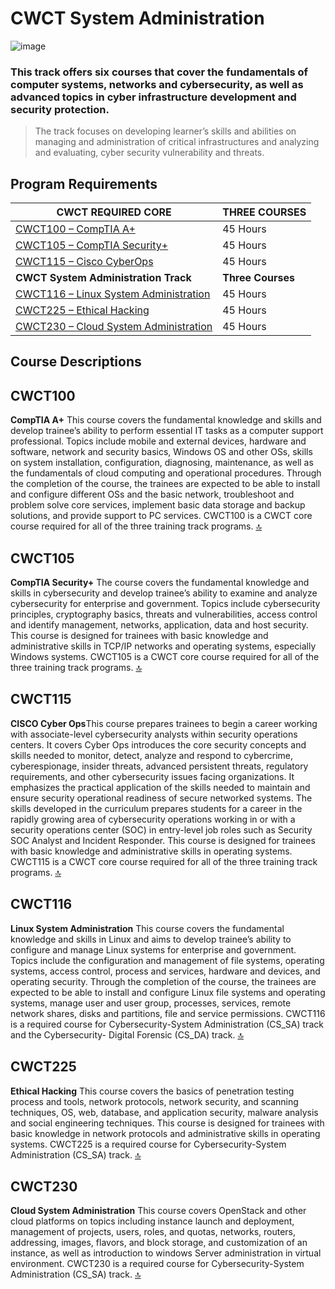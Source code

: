 # CWCT System Administration

![image](https://user-images.githubusercontent.com/63247801/134220248-3ebfa24f-a2dd-4dc7-ab2e-d30bc2c95070.png)

### This track offers six courses that cover the fundamentals of computer systems, networks and cybersecurity, as well as advanced topics in cyber infrastructure development and security protection.

> The track focuses on developing learner’s skills and abilities on managing and administration of critical infrastructures and analyzing and evaluating, cyber security vulnerability and threats.

## Program Requirements

| CWCT REQUIRED CORE                                | THREE COURSES     |
|---------------------------------------------------|-------------------|
| [CWCT100 – CompTIA A+](#CWCT100)                  | 45 Hours          |
| [CWCT105 – CompTIA Security+](#CWCT105)           | 45 Hours          |
| [CWCT115 – Cisco CyberOps](#CWCT115)              | 45 Hours          |
| **CWCT System Administration Track**              | **Three Courses** |
| [CWCT116 – Linux System Administration](#CWCT116) | 45 Hours          |
| [CWCT225 – Ethical Hacking](#CWCT225)             | 45 Hours          |
| [CWCT230 – Cloud System Administration](#CWCT230) | 45 Hours          |

## Course Descriptions

## CWCT100 
**CompTIA A+** This course covers the fundamental knowledge and skills and develop trainee’s ability to perform essential IT tasks as a computer support professional. Topics include mobile and external devices, hardware and software, network and security basics, Windows OS and other OSs, skills on system installation, configuration, diagnosing, maintenance, as well as the fundamentals of cloud computing and operational procedures. Through the completion of the course, the trainees are expected to be able to install and configure different OSs and the basic network, troubleshoot and problem solve core services, implement basic data storage and backup solutions, and provide support to PC services. CWCT100 is a CWCT core course required for all of the three training track programs.
[:top:](#)

## CWCT105 
**CompTIA Security+** The course covers the fundamental knowledge and skills in cybersecurity and develop trainee’s ability to examine and analyze cybersecurity for enterprise and government. Topics include cybersecurity principles, cryptography basics, threats and vulnerabilities, access control and identify management, networks, application, data and host security. This course is designed for trainees with basic knowledge and administrative skills in TCP/IP networks and operating systems, especially Windows systems. CWCT105 is a CWCT core course required for all of the three training track programs.
[:top:](#)

## CWCT115 
**CISCO Cyber Ops**This course prepares trainees to begin a career working with associate-level cybersecurity analysts within security operations centers. It covers Cyber Ops introduces the core security concepts and skills needed to monitor, detect, analyze and respond to cybercrime, cyberespionage, insider threats, advanced persistent threats, regulatory requirements, and other cybersecurity issues facing organizations. It emphasizes the practical application of the skills needed to maintain and ensure security operational readiness of secure networked systems. The skills developed in the curriculum prepares students for a career in the rapidly growing area of cybersecurity operations working in or with a security operations center (SOC) in entry-level job roles such as Security SOC Analyst and Incident Responder. This course is designed for trainees with basic knowledge and administrative skills in operating systems. CWCT115 is a CWCT core course required for all of the three training track programs.
[:top:](#)

## CWCT116 
**Linux System Administration** This course covers the fundamental knowledge and skills in Linux and aims to develop trainee’s ability to configure and manage Linux systems for enterprise and government. Topics include the configuration and management of file systems, operating systems, access control, process and services, hardware and devices, and operating security. Through the completion of the course, the trainees are expected to be able to install and configure Linux file systems and operating systems, manage user and user group, processes, services, remote network shares, disks and partitions, file and service permissions. CWCT116 is a required course for Cybersecurity-System Administration (CS_SA) track and the Cybersecurity- Digital Forensic (CS_DA) track.
[:top:](#)

## CWCT225 
**Ethical Hacking** This course covers the basics of penetration testing process and tools, network protocols, network security, and scanning techniques, OS, web, database, and application security, malware analysis and social engineering techniques. This course is designed for trainees with basic knowledge in network protocols and administrative skills in operating systems. CWCT225 is a required course for Cybersecurity-System Administration (CS_SA) track.
[:top:](#)

## CWCT230 
**Cloud System Administration** This course covers OpenStack and other cloud platforms on topics including instance launch and deployment, management of projects, users, roles, and quotas, networks, routers, addressing, images, flavors, and block storage, and customization of an instance, as well as introduction to windows Server administration in virtual environment. CWCT230 is a required course for Cybersecurity-System Administration (CS_SA) track.
[:top:](#)
